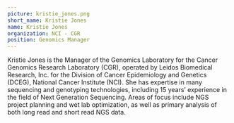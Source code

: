 ```yaml
---
picture: kristie_jones.png
short_name: Kristie Jones
name: Kristie Jones
organization: NCI - CGR
position: Genomics Manager
---
```


Kristie Jones is the Manager of the Genomics Laboratory for the Cancer Genomics Research Laboratory (CGR), operated by Leidos Biomedical Research, Inc. for the Division of Cancer Epidemiology and Genetics (DCEG), National Cancer Institute (NCI). She has expertise in many sequencing and genotyping technologies, including 15 years’ experience in the field of Next Generation Sequencing.  Areas of focus include NGS project planning and wet lab optimization, as well as primary analysis of both long read and short read NGS data.
